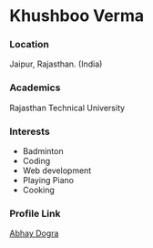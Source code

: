 # Khushboo Verma

### Location

Jaipur, Rajasthan. (India)

### Academics

Rajasthan Technical University

### Interests

- Badminton
- Coding
- Web development
- Playing Piano
- Cooking
 

### Profile Link

[Abhay Dogra](https://github.com/khushoo7599)